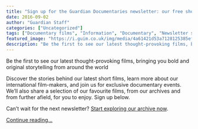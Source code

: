 ```yaml
---
title: "Sign up for the Guardian Documentaries newsletter: our free short film email"
date: 2016-09-02
author: "Guardian Staff"
categories: ["Uncategorized"]
tags: ["Documentary films", "Information", "Documentary", "Newsletter sign-up"]
featured_image: "https://i.guim.co.uk/img/media/4a61421d53a7128125385ef765aa4f02553f18e5/0_0_5000_3000/master/5000.jpg?width=140&quality=85&auto=format&fit=max&s=d117e10d4612bcdaa727e68a10cce8f8"
description: "Be the first to see our latest thought-provoking films, bringing you bold and original storytelling from around the worldDiscover the stories behind our latest ..."
---
```


Be the first to see our latest thought-provoking films, bringing you bold and original storytelling from around the world

Discover the stories behind our latest short films, learn more about our international film-makers, and join us for exclusive documentary events. We’ll also share a selection of our favourite films, from our archives and from further afield, for you to enjoy. Sign up below.

Can’t wait for the next newsletter? [Start exploring our archive now](https://www.theguardian.com/documentaries).

[Continue reading...](https://www.theguardian.com/info/2016/sep/02/sign-up-for-the-guardian-documentaries-update)
